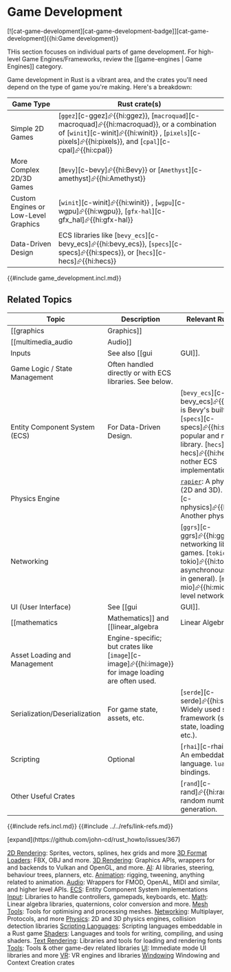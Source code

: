 # Game Development

[![cat-game-development][cat-game-development-badge]][cat-game-development]{{hi:Game development}}

THis section focuses on individual parts of game development.
For high-level Game Engines/Frameworks, review the [[game-engines | Game Engines]] category.

Game development in Rust is a vibrant area, and the crates you'll need depend on the type of game you're making. Here's a breakdown:

| Game Type | Rust crate(s) |
|---|---|
| Simple 2D Games | [`ggez`][c-ggez]⮳{{hi:ggez}}, [`macroquad`][c-macroquad]⮳{{hi:macroquad}}, or a combination of [`winit`][c-winit]⮳{{hi:winit}} , [`pixels`][c-pixels]⮳{{hi:pixels}}, and [`cpal`][c-cpal]⮳{{hi:cpal}} |
| More Complex 2D/3D Games | [`Bevy`][c-bevy]⮳{{hi:Bevy}} or [`Amethyst`][c-amethyst]⮳{{hi:Amethyst}} |
| Custom Engines or Low-Level Graphics | [`winit`][c-winit]⮳{{hi:winit}} , [`wgpu`][c-wgpu]⮳{{hi:wgpu}}, [`gfx-hal`][c-gfx_hal]⮳{{hi:gfx-hal}} |
| Data-Driven Design | ECS libraries like [`bevy_ecs`][c-bevy_ecs]⮳{{hi:bevy_ecs}}, [`specs`][c-specs]⮳{{hi:specs}}, or [`hecs`][c-hecs]⮳{{hi:hecs}} |

{{#include game_development.incl.md}}

## Related Topics

| Topic | Description | Relevant Rust crate(s) |
|---|---|---|
| [[graphics | Graphics]] | | [`wgpu`][c-wgpu]⮳{{hi:wgpu}}: A cross-platform, safe, and portable GPU API. Often used with `winit` or game engines. [`rend3`][c-rend3]⮳{{hi:rend3}}: A 3D rendering engine built on top of wgpu. [`gfx-hal`][c-gfx_hal]⮳{{hi:gfx-hal}}: A low-level graphics API abstraction layer. [`image`][c-image]⮳{{hi:image}} for image loading and manipulation. |
| [[multimedia_audio | Audio]] | | [`cpal`][c-cpal]⮳{{hi:cpal}}: Cross-platform audio I/O. [`sdl2`][c-sdl2]⮳{{hi:sdl2}}: Can also be used for audio |
| Inputs | See also [[gui | GUI]]. |  [`winit`][c-winit]⮳{{hi:winit}} : Handles window events, including input. [`sdl2`][c-sdl2]⮳{{hi:sdl2}}: Can also be used for input. |
| Game Logic / State Management | Often handled directly or with ECS libraries. See below. | |
| Entity Component System (ECS) | For Data-Driven Design. | [`bevy_ecs`][c-bevy_ecs]⮳{{hi:bevy_ecs}} is Bevy's built-in ECS. [`specs`][c-specs]⮳{{hi:specs}} is a popular and mature ECS library. [`hecs`][c-hecs]⮳{{hi:hecs}} is nother ECS implementation. |
| Physics Engine | | [`rapier`](https://rapier.rs): A physics engine (2D and 3D). [`nphysics`][c-nphysics]⮳{{hi:nphysics}}: Another physics engine. |
| Networking | | [`ggrs`][c-ggrs]⮳{{hi:ggrs}}: A P2P networking library for games. [`tokio`][c-tokio]⮳{{hi:tokio}}: (For asynchronous networking in general). [`mio`][c-mio]⮳{{hi:mio}}: Lower-level networking |
| UI (User Interface) | See [[gui | GUI]]. | [`egui`][c-egui]⮳{{hi:egui}}: An immediate mode GUI library. [`iced`][c-iced]⮳{{hi:iced}}: A cross-platform GUI library focused on simplicity and type safety. [`conrod`][c-conrod]⮳{{hi:conrod}}: An older UI library. |
| [[mathematics | Mathematics]] and [[linear_algebra | Linear Algebra]] | | [`nalgebra`][c-nalgebra]⮳{{hi:nalgebra}}: A popular linear algebra library. [`glam`][c-glam]⮳{{hi:glam}}: Another linear algebra library, often used in game development. |
| Asset Loading and Management | Engine-specific; but crates like [`image`][c-image]⮳{{hi:image}} for image loading are often used. | |
| Serialization/Deserialization | For game state, assets, etc. | [`serde`][c-serde]⮳{{hi:serde}}: Widely used serialization framework (saving game state, loading assets, etc.). |
| Scripting | Optional | [`rhai`][c-rhai]⮳{{hi:rhai}}: An embeddable scripting language. `lua`: Lua bindings. |
| Other Useful Crates | | [`rand`][c-rand]⮳{{hi:rand}}: For random number generation. |

{{#include refs.incl.md}}
{{#include ../../refs/link-refs.md}}

<div class="hidden">
[expand](https://github.com/john-cd/rust_howto/issues/367)

[2D Rendering](https://arewegameyet.rs/ecosystem/2drendering/): Sprites, vectors, splines, hex grids and more
[3D Format Loaders](https://arewegameyet.rs/ecosystem/3dformatloaders): FBX, OBJ and more.
[3D Rendering](https://arewegameyet.rs/ecosystem/3drendering/): Graphics APIs, wrappers for and backends to Vulkan and OpenGL, and more.
[AI](https://arewegameyet.rs/ecosystem/ai/): AI libraries, steering, behaviour trees, planners, etc.
[Animation](https://arewegameyet.rs/ecosystem/animation/): rigging, tweening, anything related to animation.
[Audio](https://arewegameyet.rs/ecosystem/audio/): Wrappers for FMOD, OpenAL, MIDI and similar, and higher level APIs.
[ECS](https://arewegameyet.rs/ecosystem/ecs/): Entity Component System implementations
[Input](https://arewegameyet.rs/ecosystem/input/): Libraries to handle controllers, gamepads, keyboards, etc.
[Math](https://arewegameyet.rs/ecosystem/math/): Linear algebra libraries, quaternions, color conversion and more.
[Mesh Tools](https://arewegameyet.rs/ecosystem/mesh/): Tools for optimising and processing meshes.
[Networking](https://arewegameyet.rs/ecosystem/networking/): Multiplayer, Protocols, and more
[Physics](https://arewegameyet.rs/ecosystem/physics/): 2D and 3D physics engines, collision detection libraries
[Scripting Languages](https://arewegameyet.rs/ecosystem/scripting): Scripting languages embeddable in a Rust game
[Shaders](https://arewegameyet.rs/ecosystem/shader/): Languages and tools for writing, compiling, and using shaders.
[Text Rendering](https://arewegameyet.rs/ecosystem/textrendering/): Libraries and tools for loading and rendering fonts
[Tools](https://arewegameyet.rs/ecosystem/tools/): Tools & other game-dev related libraries
[UI](https://arewegameyet.rs/ecosystem/ui/): Immediate mode UI libraries and more
[VR](https://arewegameyet.rs/ecosystem/vr/): VR engines and libraries
[Windowing](https://arewegameyet.rs/ecosystem/windowing/) Windowing and Context Creation crates

</div>
